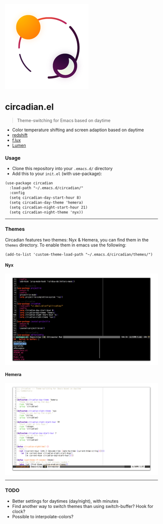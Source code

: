 ![Logo Circadian](logo.png)

# circadian.el
> Theme-switching for Emacs based on daytime

- Color temperature shifting and screen adaption based on daytime
- [redshift](https://wiki.archlinux.org/index.php/Redshift)
- [f.lux](https://justgetflux.com/news/pages/mac/)
- [Lumen](https://github.com/anishathalye/lumen)

### Usage
- Clone this repository into your `.emacs.d/` directory
- Add this to your `init.el` (with use-package):

```elisp
(use-package circadian
  :load-path "~/.emacs.d/circadian/"
  :config
  (setq circadian-day-start-hour 8)
  (setq circadian-day-theme 'hemera)
  (setq circadian-night-start-hour 21)
  (setq circadian-night-theme 'nyx))
```

---

### Themes
Circadian features two themes: Nyx & Hemera, you can find them in the `themes` directory.
To enable them in emacs use the following:

```elisp
(add-to-list 'custom-theme-load-path "~/.emacs.d/circadian/themes/")
```

#### Nyx
![Nyx Theme](./themes/preview/nyx.png)

#### Hemera
![Hemera Theme](./themes/preview/hemera.png)

---

### TODO
- Better settings for daytimes (day/night), with minutes
- Find another way to switch themes than using switch-buffer? Hook for clock?
- Possible to interpolate-colors?
